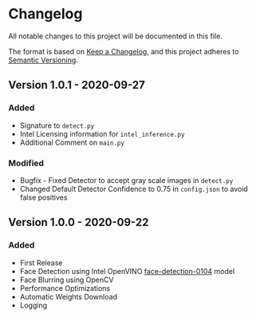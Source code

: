 # Changelog

All notable changes to this project will be documented in this file.

The format is based on [Keep a Changelog](https://keepachangelog.com/en/1.0.0/),
and this project adheres to [Semantic Versioning](https://semver.org/spec/v2.0.0.html).

## Version 1.0.1 - 2020-09-27

### Added

-   Signature to `detect.py`
-   Intel Licensing information for `intel_inference.py`
-   Additional Comment on `main.py`

### Modified

-   Bugfix - Fixed Detector to accept gray scale images in `detect.py`
-   Changed Default Detector Confidence to 0.75 in `config.json` to avoid false positives

## Version 1.0.0 - 2020-09-22

### Added

-   First Release
-   Face Detection using Intel OpenVINO [face-detection-0104](https://docs.openvinotoolkit.org/latest/omz_models_intel_face_detection_0104_description_face_detection_0104.html) model
-   Face Blurring using OpenCV
-   Performance Optimizations
-   Automatic Weights Download
-   Logging
